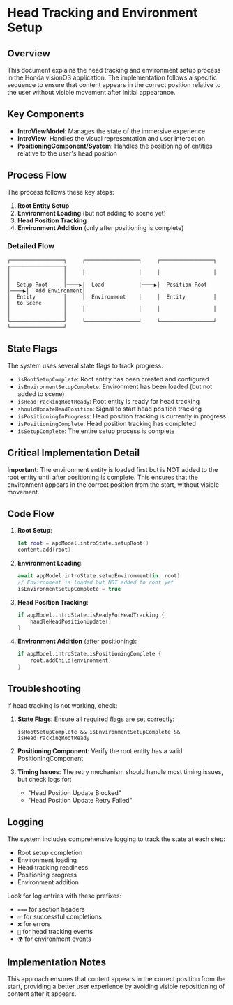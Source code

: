 # Head Tracking and Environment Setup

## Overview

This document explains the head tracking and environment setup process in the Honda visionOS application. The implementation follows a specific sequence to ensure that content appears in the correct position relative to the user without visible movement after initial appearance.

## Key Components

- **IntroViewModel**: Manages the state of the immersive experience
- **IntroView**: Handles the visual representation and user interaction
- **PositioningComponent/System**: Handles the positioning of entities relative to the user's head position

## Process Flow

The process follows these key steps:

1. **Root Entity Setup**
2. **Environment Loading** (but not adding to scene yet)
3. **Head Position Tracking**
4. **Environment Addition** (only after positioning is complete)

### Detailed Flow

```
┌─────────────────┐     ┌─────────────────┐     ┌─────────────────┐     ┌─────────────────┐
│                 │     │                 │     │                 │     │                 │
│  Setup Root     │────▶│  Load           │────▶│  Position Root  │────▶│  Add Environment│
│  Entity         │     │  Environment    │     │  Entity         │     │  to Scene       │
│                 │     │                 │     │                 │     │                 │
└─────────────────┘     └─────────────────┘     └─────────────────┘     └─────────────────┘
```

## State Flags

The system uses several state flags to track progress:

- `isRootSetupComplete`: Root entity has been created and configured
- `isEnvironmentSetupComplete`: Environment has been loaded (but not added to scene)
- `isHeadTrackingRootReady`: Root entity is ready for head tracking
- `shouldUpdateHeadPosition`: Signal to start head position tracking
- `isPositioningInProgress`: Head position tracking is currently in progress
- `isPositioningComplete`: Head position tracking has completed
- `isSetupComplete`: The entire setup process is complete

## Critical Implementation Detail

**Important**: The environment entity is loaded first but is NOT added to the root entity until after positioning is complete. This ensures that the environment appears in the correct position from the start, without visible movement.

## Code Flow

1. **Root Setup**:
   ```swift
   let root = appModel.introState.setupRoot()
   content.add(root)
   ```

2. **Environment Loading**:
   ```swift
   await appModel.introState.setupEnvironment(in: root)
   // Environment is loaded but NOT added to root yet
   isEnvironmentSetupComplete = true
   ```

3. **Head Position Tracking**:
   ```swift
   if appModel.introState.isReadyForHeadTracking {
       handleHeadPositionUpdate()
   }
   ```

4. **Environment Addition** (after positioning):
   ```swift
   if appModel.introState.isPositioningComplete {
       root.addChild(environment)
   }
   ```

## Troubleshooting

If head tracking is not working, check:

1. **State Flags**: Ensure all required flags are set correctly:
   ```
   isRootSetupComplete && isEnvironmentSetupComplete && isHeadTrackingRootReady
   ```

2. **Positioning Component**: Verify the root entity has a valid PositioningComponent

3. **Timing Issues**: The retry mechanism should handle most timing issues, but check logs for:
   - "Head Position Update Blocked"
   - "Head Position Update Retry Failed"

## Logging

The system includes comprehensive logging to track the state at each step:

- Root setup completion
- Environment loading
- Head tracking readiness
- Positioning progress
- Environment addition

Look for log entries with these prefixes:
- `===` for section headers
- `✅` for successful completions
- `❌` for errors
- `🎯` for head tracking events
- `🌍` for environment events

## Implementation Notes

This approach ensures that content appears in the correct position from the start, providing a better user experience by avoiding visible repositioning of content after it appears. 